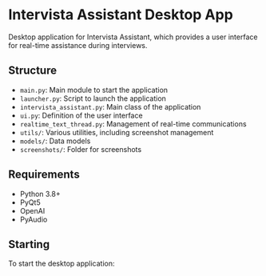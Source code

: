 # Intervista Assistant Desktop App

Desktop application for Intervista Assistant, which provides a user interface for real-time assistance during interviews.

## Structure

- `main.py`: Main module to start the application
- `launcher.py`: Script to launch the application
- `intervista_assistant.py`: Main class of the application
- `ui.py`: Definition of the user interface
- `realtime_text_thread.py`: Management of real-time communications
- `utils/`: Various utilities, including screenshot management
- `models/`: Data models
- `screenshots/`: Folder for screenshots

## Requirements

- Python 3.8+
- PyQt5
- OpenAI
- PyAudio

## Starting

To start the desktop application: